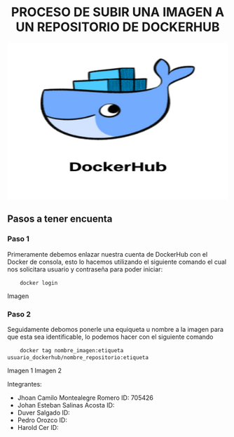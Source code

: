 # <h1 align="center"> PROCESO DE SUBIR UNA IMAGEN A UN REPOSITORIO DE DOCKERHUB </h1>

<p align="center"><img src="https://github.com/jaiderospina/DEVSECOPS2024/blob/main/TAREA_2/Grupo_4/imagenes/DockerHub.png?raw=true" alt="logo" width="630" height="357"/></p>


## Pasos a tener encuenta

### Paso 1

Primeramente debemos enlazar nuestra cuenta de DockerHub con el Docker de consola, esto lo hacemos utilizando el siguiente comando el cual nos solicitara usuario y contraseña para poder iniciar:

```
	docker login
```

Imagen



### Paso 2

Seguidamente debomos ponerle una equiqueta u nombre a la imagen para que esta sea identificable, lo podemos hacer con el siguiente comando

```
	docker tag nombre_imagen:etiqueta usuario_dockerhub/nombre_repositorio:etiqueta
```

Imagen 1
Imagen 2

















Integrantes:
  - Jhoan Camilo Montealegre Romero ID: 705426
  - Johan Esteban Salinas Acosta ID:
  - Duver Salgado ID:
  - Pedro Orozco ID:
  - Harold Cer ID:
